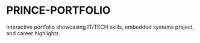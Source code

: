 # PRINCE-PORTFOLIO
Interactive portfolio showcasing IT/TECH skills, embedded systems project, and career highlights.
